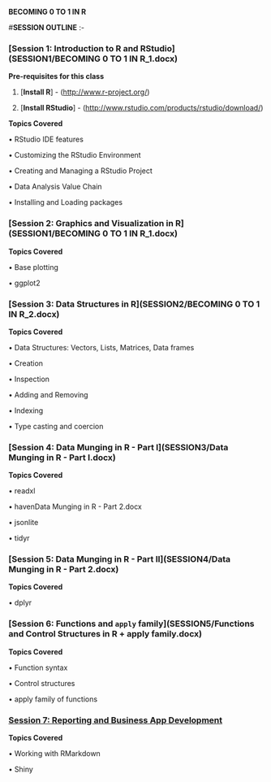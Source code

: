 **BECOMING 0 TO 1 IN R**

#**SESSION OUTLINE** :-

### [Session 1: Introduction to R and RStudio](SESSION1/BECOMING 0 TO 1 IN R_1.docx)

**Pre-requisites for this class**

1.	[**Install R**] - (http://www.r-project.org/)

2.	[**Install RStudio**] - (http://www.rstudio.com/products/rstudio/download/)

**Topics Covered**

•	RStudio IDE features

•	Customizing the RStudio Environment

•	Creating and Managing a RStudio Project

•	Data Analysis Value Chain

•	Installing and Loading packages

### [Session 2: Graphics and Visualization in R](SESSION1/BECOMING 0 TO 1 IN R_1.docx)

**Topics Covered**

•	Base plotting

•	ggplot2

### [Session 3: Data Structures in R](SESSION2/BECOMING 0 TO 1 IN R_2.docx)

**Topics Covered**

•	Data Structures: Vectors, Lists, Matrices, Data frames

•	Creation

•	Inspection

•	Adding and Removing

•	Indexing

•	Type casting and coercion

### [Session 4: Data Munging in R - Part I](SESSION3/Data Munging in R - Part I.docx)

**Topics Covered**

•	readxl

•	havenData Munging in R - Part 2.docx

•	jsonlite

•	tidyr

### [Session 5: Data Munging in R - Part II](SESSION4/Data Munging in R - Part 2.docx)

**Topics Covered**

•	dplyr

### [Session 6:  Functions and ```apply``` family](SESSION5/Functions and Control Structures in R + apply family.docx)

**Topics Covered**

•	Function syntax

•	Control structures

•	apply family of functions

### [Session 7: Reporting and Business App Development](./sessions/w7/)

**Topics Covered**

•	Working with RMarkdown

•	Shiny




